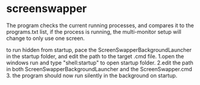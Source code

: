 # screenswapper

The program checks the current running processes, and compares it to the programs.txt list, if the process is running, the multi-monitor setup will change to only use one screen.

to run hidden from startup, pace the ScreenSwapperBackgroundLauncher in the startup folder, and edit the path to the target .cmd file.
1.open the windows run and type "shell:startup" to open startup folder.
2.edit the path in both ScreenSwapperBackgroundLauncher and the ScreenSwapper.cmd
3. the program should now run silently in the background on startup.

